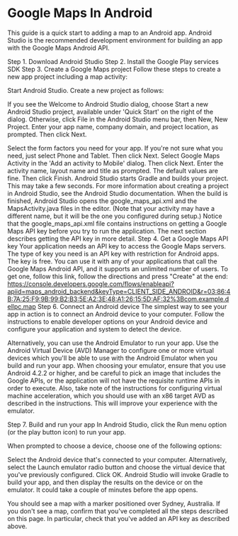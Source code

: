 # Google Maps In Android
This guide is a quick start to adding a map to an Android app. Android Studio is the recommended development environment for building an app with the Google Maps Android API.

Step 1. Download Android Studio
Step 2. Install the Google Play services SDK
Step 3. Create a Google Maps project
Follow these steps to create a new app project including a map activity:

Start Android Studio.
Create a new project as follows:

If you see the Welcome to Android Studio dialog, choose Start a new Android Studio project, available under 'Quick Start' on the right of the dialog.
Otherwise, click File in the Android Studio menu bar, then New, New Project.
Enter your app name, company domain, and project location, as prompted. Then click Next.

Select the form factors you need for your app. If you're not sure what you need, just select Phone and Tablet. Then click Next.
Select Google Maps Activity in the 'Add an activity to Mobile' dialog. Then click Next.
Enter the activity name, layout name and title as prompted. The default values are fine. Then click Finish.
Android Studio starts Gradle and builds your project. This may take a few seconds. For more information about creating a project in Android Studio, see the Android Studio documentation.
When the build is finished, Android Studio opens the google_maps_api.xml and the MapsActivity.java files in the editor. (Note that your activity may have a different name, but it will be the one you configured during setup.) Notice that the google_maps_api.xml file contains instructions on getting a Google Maps API key before you try to run the application. The next section describes getting the API key in more detail.
Step 4. Get a Google Maps API key
Your application needs an API key to access the Google Maps servers. The type of key you need is an API key with restriction for Android apps. The key is free. You can use it with any of your applications that call the Google Maps Android API, and it supports an unlimited number of users.
 To get one, follow this link, follow the directions and press "Create" at the end:
https://console.developers.google.com/flows/enableapi?apiid=maps_android_backend&keyType=CLIENT_SIDE_ANDROID&r=03:86:4B:7A:25:F9:9B:99:B2:B3:5E:A2:3E:48:A1:26:15:5D:AF:32%3Bcom.example.dellpc.map
Step 6. Connect an Android device
The simplest way to see your app in action is to connect an Android device to your computer. Follow the instructions to enable developer options on your Android device and configure your application and system to detect the device.

Alternatively, you can use the Android Emulator to run your app. Use the Android Virtual Device (AVD) Manager to configure one or more virtual devices which you'll be able to use with the Android Emulator when you build and run your app. When choosing your emulator, ensure that you use Android 4.2.2 or higher, and be careful to pick an image that includes the Google APIs, or the application will not have the requisite runtime APIs in order to execute. Also, take note of the instructions for configuring virtual machine acceleration, which you should use with an x86 target AVD as described in the instructions. This will improve your experience with the emulator.

Step 7. Build and run your app
In Android Studio, click the Run menu option (or the play button icon) to run your app.

When prompted to choose a device, choose one of the following options:

Select the Android device that's connected to your computer.
Alternatively, select the Launch emulator radio button and choose the virtual device that you've previously configured.
Click OK. Android Studio will invoke Gradle to build your app, and then display the results on the device or on the emulator. It could take a couple of minutes before the app opens.

You should see a map with a marker positioned over Sydney, Australia. If you don't see a map, confirm that you've completed all the steps described on this page. In particular, check that you've added an API key as described above.
